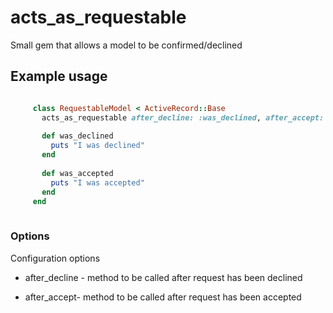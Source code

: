 acts_as_requestable
===================

Small gem that allows a model to be confirmed/declined

## Example usage
```ruby

     class RequestableModel < ActiveRecord::Base
       acts_as_requestable after_decline: :was_declined, after_accept: :was_accepted
     
       def was_declined
         puts "I was declined"
       end
    
       def was_accepted
         puts "I was accepted"
       end
     end
     
```

### Options
Configuration options
* after_decline - method to be called after request has been declined
     
* after_accept- method to be called after request has been accepted
